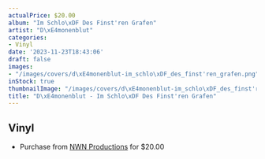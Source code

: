 ```yaml
---
actualPrice: $20.00
album: "Im Schlo\xDF Des Finst'ren Grafen"
artist: "D\xE4monenblut"
categories:
- Vinyl
date: '2023-11-23T18:43:06'
draft: false
images:
- "/images/covers/d\xE4monenblut-im_schlo\xDF_des_finst'ren_grafen.png"
inStock: true
thumbnailImage: "/images/covers/d\xE4monenblut-im_schlo\xDF_des_finst'ren_grafen-thumb.png"
title: "D\xE4monenblut - Im Schlo\xDF Des Finst'ren Grafen"
---
```


## Vinyl
* Purchase from [NWN Productions](http://shop.nwnprod.com/index.php?route=product/product&path=76&product_id=40895&sort=pd.name&order=ASC) for $20.00
